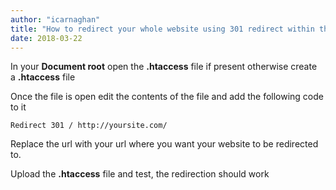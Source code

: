 ```yaml
---
author: "icarnaghan"
title: "How to redirect your whole website using 301 redirect within the .htaccess file"
date: 2018-03-22
---
```


In your **Document root** open the **.htaccess** file if present otherwise create a **.htaccess** file

Once the file is open edit the contents of the file and add the following code to it

```
Redirect 301 / http://yoursite.com/
```

Replace the url with your url where you want your website to be redirected to.

Upload the **.htaccess** file and test, the redirection should work

